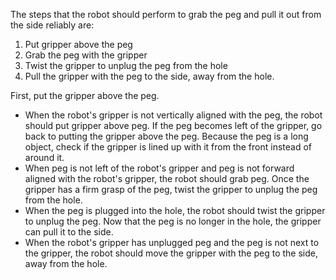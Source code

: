 The steps that the robot should perform to grab the peg and pull it out from the side reliably are:

1. Put gripper above the peg
2. Grab the peg with the gripper
3. Twist the gripper to unplug the peg from the hole
4. Pull the gripper with the peg to the side, away from the hole. 

First, put the gripper above the peg.
- When the robot's gripper is not vertically aligned with the peg, the robot should put gripper above peg.
If the peg becomes left of the gripper, go back to putting the gripper above the peg. Because the peg is a long object, check if the gripper is lined up with it from the front instead of around it.
- When peg is not left of the robot's gripper and peg is not forward aligned with the robot's gripper, the robot should grab peg.
Once the gripper has a firm grasp of the peg, twist the gripper to unplug the peg from the hole.
- When the peg is plugged into the hole, the robot should twist the gripper to unplug the peg.
Now that the peg is no longer in the hole, the gripper can pull it to the side.
- When the robot's gripper has unplugged peg and the peg is not next to the gripper, the robot should move the gripper with the peg to the side, away from the hole.